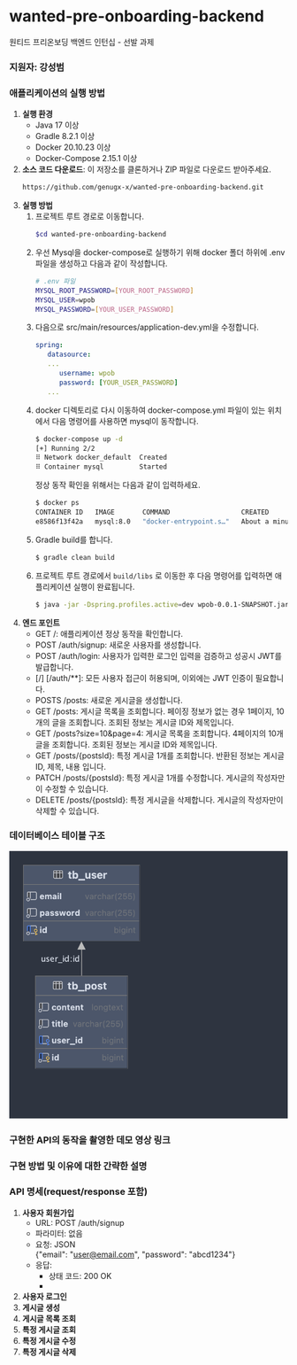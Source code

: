 # wanted-pre-onboarding-backend
원티드 프리온보딩 백엔드 인턴십 - 선발 과제
 
### 지원자: 강성범  
### 애플리케이션의 실행 방법
1. **실행 환경**
   - Java 17 이상
   - Gradle 8.2.1 이상
   - Docker 20.10.23 이상 
   - Docker-Compose 2.15.1 이상
2. **소스 코드 다운로드**: 이 저장소를 클론하거나 ZIP 파일로 다운로드 받아주세요.
   ```bash
   https://github.com/genugx-x/wanted-pre-onboarding-backend.git
   ```
3. **실행 방법**
   1. 프로젝트 루트 경로로 이동합니다.
      ```bash
      $cd wanted-pre-onboarding-backend
   2. 우선 Mysql을 docker-compose로 실행하기 위해 docker 폴더 하위에 .env 파일을 생성하고 다음과 같이 작성합니다.
      ```bash
      # .env 파일
      MYSQL_ROOT_PASSWORD=[YOUR_ROOT_PASSWORD]
      MYSQL_USER=wpob
      MYSQL_PASSWORD=[YOUR_USER_PASSWORD]
      ```
   3. 다음으로 src/main/resources/application-dev.yml을 수정합니다.
      ```yaml
      spring:
         datasource:
         ...
            username: wpob
            password: [YOUR_USER_PASSWORD]
         ...
      ```
   4. docker 디렉토리로 다시 이동하여 docker-compose.yml 파일이 있는 위치에서 다음 명령어를 사용하면 mysql이 동작합니다.
      ```bash
      $ docker-compose up -d
      [+] Running 2/2
      ⠿ Network docker_default  Created                                                                                                                        0.0s
      ⠿ Container mysql         Started
      ```
      정상 동작 확인을 위해서는 다음과 같이 입력하세요.
      ```bash
      $ docker ps
      CONTAINER ID   IMAGE       COMMAND                  CREATED              STATUS              PORTS                               NAMES
      e8586f13f42a   mysql:8.0   "docker-entrypoint.s…"   About a minute ago   Up About a minute   0.0.0.0:3306->3306/tcp, 33060/tcp   mysql      
      ``` 
   5. Gradle build를 합니다.
      ```bash      
      $ gradle clean build
   6. 프로젝트 루트 경로에서 `build/libs` 로 이동한 후 다음 명령어를 입력하면 애플리케이션 실행이 완료됩니다.
      ```bash
      $ java -jar -Dspring.profiles.active=dev wpob-0.0.1-SNAPSHOT.jar

4. **엔드 포인트**
   - GET /: 애플리케이션 정상 동작을 확인합니다.
   - POST /auth/signup: 새로운 사용자를 생성합니다.
   - POST /auth/login: 사용자가 입력한 로그인 입력을 검증하고 성공시 JWT를 발급합니다.
   - [/] [/auth/**]: 모든 사용자 접근이 허용되며, 이외에는 JWT 인증이 필요합니다.
   - POSTS /posts: 새로운 게시글을 생성합니다.
   - GET /posts: 게시글 목록을 조회합니다. 페이징 정보가 없는 경우 1페이지, 10개의 글을 조회합니다. 조회된 정보는 게시글 ID와 제목입니다.
   - GET /posts?size=10&page=4: 게시글 목록을 조회합니다. 4페이지의 10개 글을 조회합니다. 조회된 정보는 게시글 ID와 제목입니다.
   - GET /posts/{postsId}: 특정 게시글 1개를 조회합니다. 반환된 정보는 게시글 ID, 제목, 내용 입니다.
   - PATCH /posts/{postsId}: 특정 게시글 1개를 수정합니다. 게시글의 작성자만이 수정할 수 있습니다.
   - DELETE /posts/{postsId}: 특정 게시글을 삭제합니다. 게시글의 작성자만이 삭제할 수 있습니다.

### 데이터베이스 테이블 구조
   ![db_wpob.png](images%2Fdb_wpob.png) 

### 구현한 API의 동작을 촬영한 데모 영상 링크

### 구현 방법 및 이유에 대한 간략한 설명  
### API 명세(request/response 포함)
1. **사용자 회원가입**
   - URL: POST /auth/signup
   - 파라미터: 없음
   - 요청: JSON  
     {"email": "user@email.com", "password": "abcd1234"}
   - 응답:
     - 상태 코드: 200 OK
     - 
2. **사용자 로그인**
3. **게시글 생성**
4. **게시글 목록 조회**
5. **특정 게시글 조회**
6. **특정 게시글 수정**
7. **특정 게시글 삭제**